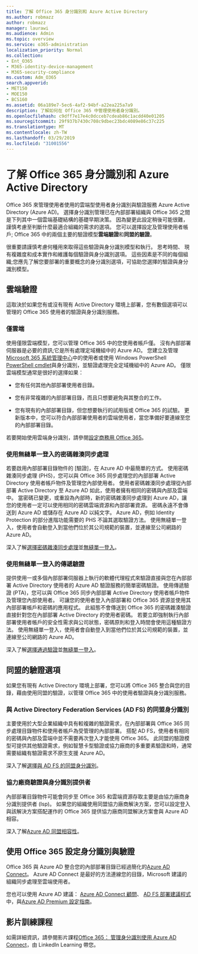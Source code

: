 ```yaml
---
title: 了解 Office 365 身分識別和 Azure Active Directory
ms.author: robmazz
author: robmazz
manager: laurawi
ms.audience: Admin
ms.topic: overview
ms.service: o365-administration
localization_priority: Normal
ms.collection:
- Ent_O365
- M365-identity-device-management
- M365-security-compliance
ms.custom: Adm_O365
search.appverid:
- MET150
- MOE150
- BCS160
ms.assetid: 06a189e7-5ec6-4af2-94bf-a22ea225a7a9
description: 了解如何在 Office 365 中管理使用者身分識別。
ms.openlocfilehash: c9dff7e17e4c0dcceb7cdeab86c1acdd40e01205
ms.sourcegitcommit: 29f937b7430c708c9dbec23bdc4089e86c37c225
ms.translationtype: MT
ms.contentlocale: zh-TW
ms.lasthandoff: 03/29/2019
ms.locfileid: "31001556"
---
```

# <a name="understanding-office-365-identity-and-azure-active-directory"></a>了解 Office 365 身分識別和 Azure Active Directory

Office 365 來管理使用者使用的雲端型使用者身分識別與驗證服務 Azure Active Directory (Azure AD)。 選擇身分識別管理已在內部部署組織與 Office 365 之間是下列其中一個雲端基礎結構的基礎早期決策。 因為變更此設定稍後可能很難，謹慎考慮至判斷什麼最適合組織的需求的選項。 您可以選擇設定及管理使用者帳戶; Office 365 中的兩個主要的驗證模型**雲端驗證**和**同盟的驗證**。
  
很重要請謹慎考慮何種用來取得這些驗證與身分識別模型和執行。 思考時間、 現有複雜度和成本實作和維護每個驗證與身分識別選項。 這些因素是不同的每個組織;您應先了解您要部署的重要概念的身分識別選項，可協助您選擇的驗證與身分識別模型。
  
## <a name="cloud-authentication"></a>雲端驗證

這取決於如果您有或沒有現有 Active Directory 環境上部署，您有數個選項可以管理的 Office 365 使用者的驗證與身分識別服務。
  
### <a name="cloud-only"></a>僅雲端

使用僅限雲端模型，您可以管理 Office 365 中的您使用者帳戶僅。 沒有內部部署伺服器是必要的資訊;它是所有處理定域機組中的 Azure AD。 您建立及管理[Microsoft 365 系統管理中心](https://admin.microsoft.com)中的使用者或使用 Windows PowerShell [PowerShell cmdlet](https://docs.microsoft.com/office365/enterprise/powershell/manage-office-365-with-office-365-powershell)與身分識別，並驗證處理完全定域機組中的 Azure AD。 僅限雲端模型通常是很好的選擇如果： 
  
- 您有任何其他內部部署使用者目錄。
    
- 您有非常複雜的內部部署目錄，而且只想要避免與其整合的工作。
    
- 您有現有的內部部署目錄，但您想要執行的試用版或 Office 365 的試驗。 更新版本中，您可以符合內部部署使用者的雲端使用者，當您準備好要連線至您的內部部署目錄。
    
若要開始使用雲端身分識別，請參閱[設定商務用 Office 365](https://support.office.com/article/6a3a29a0-e616-4713-99d1-15eda62d04fa)。
  
### <a name="password-hash-sync-with-seamless-single-sign-on"></a>使用無縫單一登入的密碼雜湊同步處理

若要啟用內部部署目錄物件的 [驗證]，在 Azure AD 中最簡單的方式。 使用密碼雜湊同步處理 (PHS)，您可以與 Office 365 同步處理您的內部部署 Active Directory 使用者帳戶物件及管理您內部使用者。 使用者密碼雜湊同步處理從內部部署 Active Directory 至 Azure AD 如此，使用者擁有相同的密碼與內部及雲端中。 當密碼已變更，或重設為內部時，新的密碼雜湊同步處理到 Azure AD，讓您的使用者一定可以使用相同的密碼雲端資源和內部部署資源。 密碼永遠不會傳送到 Azure AD 或儲存在 Azure AD 以純文字。 Azure AD，例如 Identity Protection 的部分進階功能需要的 PHS 不論其選取驗證方法。 使用無縫單一登入，使用者會自動登入到當他們位於其公司規範的裝置，並連線至公司網路的 Azure AD。
  
深入了解[選擇密碼雜湊同步處理](https://docs.microsoft.com/azure/security/azure-ad-choose-authn)並[無縫單一登入](https://docs.microsoft.com/azure/active-directory/connect/active-directory-aadconnect-sso)。
  
### <a name="pass-through-authentication-with-seamless-single-sign-on"></a>使用無縫單一登入的傳遞驗證

提供使用一或多個內部部署伺服器上執行的軟體代理程式來驗證直接與您在內部部署 Active Directory 使用者的 Azure AD 驗證服務的簡單密碼驗證。 使用傳遞驗證 (PTA)，您可以與 Office 365 同步內部部署 Active Directory 使用者帳戶物件及管理您內部使用者。 可讓您的使用者登入內部部署和 Office 365 資源並使用其內部部署帳戶和密碼的應用程式。 此組態不會傳送到 Office 365 的密碼雜湊驗證直接針對您在內部部署 Active Directory 的使用者密碼。 若要立即強制執行內部部署使用者帳戶的安全性需求與公司狀態，密碼原則和登入時間會使用這種驗證方法。 使用無縫單一登入，使用者會自動登入到當他們位於其公司規範的裝置，並連線至公司網路的 Azure AD。
  
深入了解[選擇通過驗證](https://docs.microsoft.com/azure/security/azure-ad-choose-authn)並[無縫單一登入](https://docs.microsoft.com/azure/active-directory/connect/active-directory-aadconnect-sso)。
  
## <a name="federated-authentication-options"></a>同盟的驗證選項

如果您有現有 Active Directory 環境上部署，您可以將 Office 365 整合與您的目錄，藉由使用同盟的驗證，以管理 Office 365 中的使用者驗證與身分識別服務。
  
### <a name="federated-identity-with-active-directory-federation-services-ad-fs"></a>與 Active Directory Federation Services (AD FS) 的同盟身分識別

主要使用於大型企業組織中具有較複雜的驗證需求，在內部部署與 Office 365 同步處理目錄物件和使用者帳戶為受管理的內部部署。 搭配 AD FS，使用者有相同的密碼與內部及雲端中並不需要再次登入才能使用 Office 365。 此同盟的驗證模型可提供其他驗證需求，例如智慧卡型驗證或協力廠商的多重要素驗證和時，通常需要組織有驗證需求不原生支援 Azure AD。
  
深入了解[選擇與 AD FS 的同盟身分識別](https://docs.microsoft.com/azure/security/azure-ad-choose-authn)。
  
### <a name="third-party-authentication-and-identity-providers"></a>協力廠商驗證與身分識別提供者

內部部署目錄物件可能會同步至 Office 365 和雲端資源存取主要是由協力廠商身分識別提供者 (Isp)。 如果您的組織使用同盟協力廠商解決方案，您可以設定登入與該解決方案搭配運作的 Office 365 提供協力廠商同盟解決方案會與 Azure AD 相容。
  
深入了解[Azure AD 同盟相容性](https://docs.microsoft.com/azure/active-directory/connect/active-directory-aadconnect-federation-compatibility)。
  
## <a name="configuring-identity-and-authentication-with-office-365"></a>使用 Office 365 設定身分識別與驗證

Office 365 與 Azure AD 整合您的內部部署目錄已經過簡化的[Azure AD Connect](https://docs.microsoft.com/azure/active-directory/connect/active-directory-aadconnect)。 Azure AD Connect 是最好的方法連線您的目錄，Microsoft 建議的組織同步處理至雲端使用者。
  
您也可以使用 Azure AD 建議： [Azure AD Connect 顧問](https://aka.ms/aadconnectpwsync)、 [AD FS 部署建議程式](https://aka.ms/adfsguidance)中，與[Azure AD Premium 設定指南](https://aka.ms/aadpguidance)。
  
## <a name="video-training"></a>影片訓練課程

如需詳細資訊，請參閱影片課程[Office 365： 管理身分識別使用 Azure AD Connect](https://support.office.com/article/90991a1d-c0ab-479a-b413-35c9706f6fed.aspx)，由 LinkedIn Learning 帶您。
